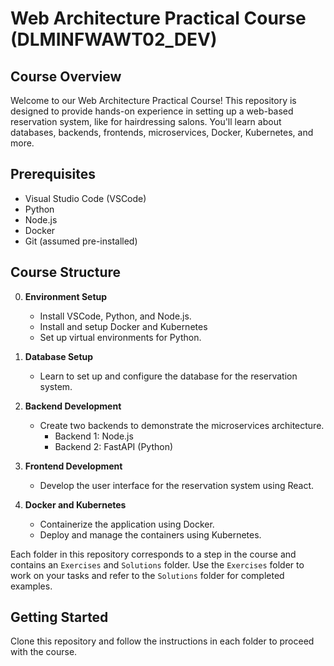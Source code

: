 # Web Architecture Practical Course (DLMINFWAWT02_DEV)

## Course Overview

Welcome to our Web Architecture Practical Course! This repository is designed to provide hands-on experience in setting up a web-based reservation system, like for hairdressing salons. You'll learn about databases, backends, frontends, microservices, Docker, Kubernetes, and more.

## Prerequisites

- Visual Studio Code (VSCode)
- Python
- Node.js
- Docker
- Git (assumed pre-installed)

## Course Structure

0. **Environment Setup**
   - Install VSCode, Python, and Node.js.
   - Install and setup Docker and Kubernetes
   - Set up virtual environments for Python.

1. **Database Setup**
   - Learn to set up and configure the database for the reservation system.

2. **Backend Development**
   - Create two backends to demonstrate the microservices architecture.
     - Backend 1: Node.js
     - Backend 2: FastAPI (Python)

3. **Frontend Development**
   - Develop the user interface for the reservation system using React.

4. **Docker and Kubernetes**
   - Containerize the application using Docker.
   - Deploy and manage the containers using Kubernetes.

Each folder in this repository corresponds to a step in the course and contains an `Exercises` and `Solutions` folder. Use the `Exercises` folder to work on your tasks and refer to the `Solutions` folder for completed examples.

## Getting Started

Clone this repository and follow the instructions in each folder to proceed with the course.

